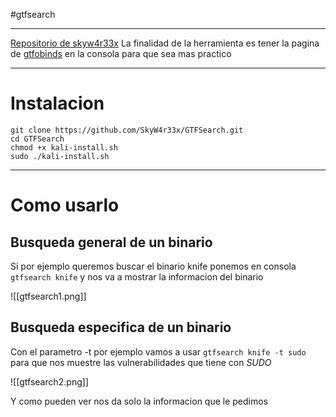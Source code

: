 #gtfsearch 

-----
[Repositorio de skyw4r33x](https://github.com/SkyW4r33x/GTFSearch)
La finalidad de la herramienta es tener la pagina de [gtfobinds](https://gtfobins.github.io) en la consola para que sea mas practico

----
# Instalacion

```
git clone https://github.com/SkyW4r33x/GTFSearch.git
cd GTFSearch
chmod +x kali-install.sh
sudo ./kali-install.sh
```

------
# Como usarlo

## Busqueda general de un binario

Si por ejemplo queremos buscar el binario knife ponemos en consola `gtfsearch knife` y nos va a mostrar la informacion del binario

![[gtfsearch1.png]]

## Busqueda especifica de un binario

Con el parametro -t por ejemplo vamos a usar `gtfsearch knife -t sudo` para que nos muestre las vulnerabilidades que tiene con *SUDO*

![[gtfsearch2.png]]

Y como pueden ver nos da solo la informacion que le pedimos